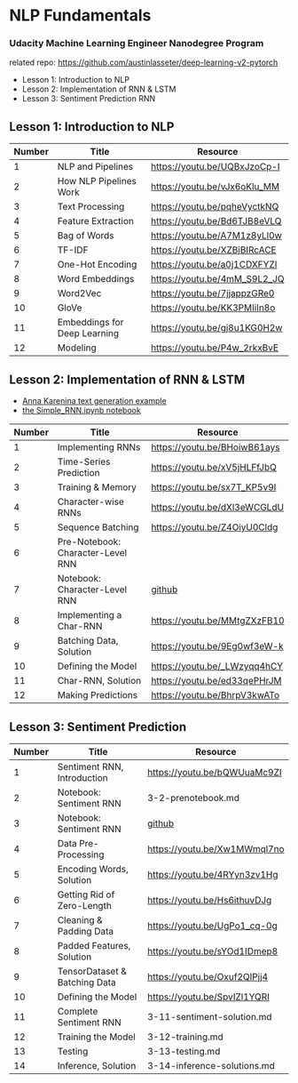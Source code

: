 # NLP Fundamentals
### Udacity Machine Learning Engineer Nanodegree Program

related repo: https://github.com/austinlasseter/deep-learning-v2-pytorch

* Lesson 1: Introduction to NLP
* Lesson 2: Implementation of RNN & LSTM
* Lesson 3: Sentiment Prediction RNN


## Lesson 1: Introduction to NLP

| Number      | Title | Resource |
| ----------- | ----------- | ----------- |
| 1 | NLP and Pipelines | https://youtu.be/UQBxJzoCp-I |
| 2 | How NLP Pipelines Work | https://youtu.be/vJx6oKlu_MM |
| 3 | Text Processing | https://youtu.be/pqheVyctkNQ |
| 4 | Feature Extraction | https://youtu.be/Bd6TJB8eVLQ |
| 5 | Bag of Words | https://youtu.be/A7M1z8yLl0w |
| 6 | TF-IDF | https://youtu.be/XZBiBIRcACE |
| 7 | One-Hot Encoding | https://youtu.be/a0j1CDXFYZI |
| 8 | Word Embeddings | https://youtu.be/4mM_S9L2_JQ |
| 9 | Word2Vec | https://youtu.be/7jjappzGRe0 |
| 10 | GloVe | https://youtu.be/KK3PMIiIn8o |
| 11 | Embeddings for Deep Learning | https://youtu.be/gj8u1KG0H2w |
| 12 | Modeling | https://youtu.be/P4w_2rkxBvE |


## Lesson 2: Implementation of RNN & LSTM
* [Anna Karenina text generation example](https://github.com/austinlasseter/deep-learning-v2-pytorch/blob/master/recurrent-neural-networks/char-rnn/Character_Level_RNN_Solution.ipynb)
* [the Simple_RNN.ipynb notebook](https://github.com/udacity/deep-learning-v2-pytorch/blob/master/recurrent-neural-networks/time-series/Simple_RNN.ipynb)

| Number      | Title | Resource |
| ----------- | ----------- | ----------- |
| 1 | Implementing RNNs | https://youtu.be/BHoiwB61ays |
| 2 | Time-Series Prediction | https://youtu.be/xV5jHLFfJbQ |
| 3 | Training & Memory | https://youtu.be/sx7T_KP5v9I |
| 4 | Character-wise RNNs | https://youtu.be/dXl3eWCGLdU |
| 5 | Sequence Batching | https://youtu.be/Z4OiyU0Cldg |
| 6 | Pre-Notebook: Character-Level RNN |  |
| 7 | Notebook: Character-Level RNN | [github](https://github.com/udacity/deep-learning-v2-pytorch/tree/master/recurrent-neural-networks/char-rnn) |
| 8 | Implementing a Char-RNN | https://youtu.be/MMtgZXzFB10 |
| 9 | Batching Data, Solution | https://youtu.be/9Eg0wf3eW-k |
| 10 | Defining the Model | https://youtu.be/_LWzyqq4hCY |
| 11 | Char-RNN, Solution | https://youtu.be/ed33qePHrJM |
| 12 | Making Predictions | https://youtu.be/BhrpV3kwATo |

## Lesson 3: Sentiment Prediction

| Number      | Title | Resource |
| ----------- | ----------- | ----------- |
| 1 | Sentiment RNN, Introduction | https://youtu.be/bQWUuaMc9ZI |
| 2 | Notebook: Sentiment RNN | 3-2-prenotebook.md |
| 3 | Notebook: Sentiment RNN | [github](https://github.com/udacity/deep-learning-v2-pytorch/tree/master/sentiment-rnn) |
| 4 | Data Pre-Processing | https://youtu.be/Xw1MWmql7no |
| 5 | Encoding Words, Solution | https://youtu.be/4RYyn3zv1Hg |
| 6 | Getting Rid of Zero-Length | https://youtu.be/Hs6ithuvDJg |
| 7 | Cleaning & Padding Data | https://youtu.be/UgPo1_cq-0g |
| 8 | Padded Features, Solution | https://youtu.be/sYOd1IDmep8 |
| 9 | TensorDataset & Batching Data | https://youtu.be/Oxuf2QIPjj4 |
| 10 | Defining the Model | https://youtu.be/SpvIZl1YQRI |
| 11 | Complete Sentiment RNN | 3-11-sentiment-solution.md |
| 12 | Training the Model | 3-12-training.md |
| 13 | Testing | 3-13-testing.md |
| 14 | Inference, Solution | 3-14-inference-solutions.md |
